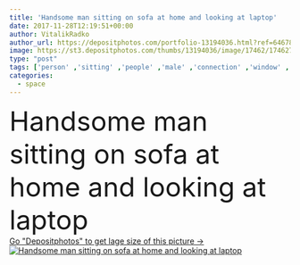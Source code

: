 ```yaml
---
title: 'Handsome man sitting on sofa at home and looking at laptop'
date: 2017-11-28T12:19:51+00:00
author: VitalikRadko
author_url: https://depositphotos.com/portfolio-13194036.html?ref=64678756
image: https://st3.depositphotos.com/thumbs/13194036/image/17462/174627504/api_thumb_450.jpg?forcejpeg=true
type: "post"
tags: ['person' ,'sitting' ,'people' ,'male' ,'connection' ,'window' ,'home' ,'electronics' ,'working' ,'laptop' ,'looking' ,'indoors' ,'alone' ,'attractive' ,'handsome' ,'gadget' ,'sofa' ,'copy space' ,'young adult' ,'Wireless Technology' ,'digital device' ,'Caucasian Man' ]
categories: 
  - space
---
```

<div aling="center">
            <font size="60"> Handsome man sitting on sofa at home and looking at laptop</font>   
</div>
<div>
    <a href='https://st3.depositphotos.com/thumbs/13194036/image/17462/174627504/api_thumb_450.jpg?forcejpeg=true?ref=64678756' target=_blank > Go "Depositphotos" to get lage size of this picture ->
        <img href='https://st3.depositphotos.com/thumbs/13194036/image/17462/174627504/api_thumb_450.jpg?forcejpeg=true?ref=64678756' src='https://st3.depositphotos.com/13194036/17462/i/950/depositphotos_174627504-stock-photo-handsome-man-sitting-sofa-home.jpg?forcejpeg=true' alt='Handsome man sitting on sofa at home and looking at laptop' >
    </a>
</div>
